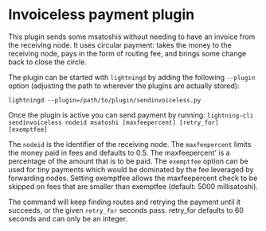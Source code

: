 # Invoiceless payment plugin

This plugin sends some msatoshis without needing to have an invoice from the receiving node. It uses circular
payment: takes the money to the receiving node, pays in the form of routing fee, and brings some change back to
close the circle.

The plugin can be started with `lightningd` by adding the following `--plugin` option
(adjusting the path to wherever the plugins are actually stored):

```
lightningd --plugin=/path/to/plugin/sendinvoiceless.py
```

Once the plugin is active you can send payment by running:
`lightning-cli sendinvoiceless nodeid msatoshi [maxfeepercent] [retry_for] [exemptfee]`

The `nodeid` is the identifier of the receiving node. The `maxfeepercent` limits the money paid in fees and
defaults to 0.5. The maxfeepercent' is a percentage of the amount that is to be paid. The `exemptfee` option can
be used for tiny payments which would be dominated by the fee leveraged by forwarding nodes. Setting exemptfee
allows the maxfeepercent check to be skipped on fees that are smaller than exemptfee (default: 5000 millisatoshi).

The command will keep finding routes and retrying the payment until it succeeds, or the given `retry_for` seconds
pass. retry_for defaults to 60 seconds and can only be an integer.

